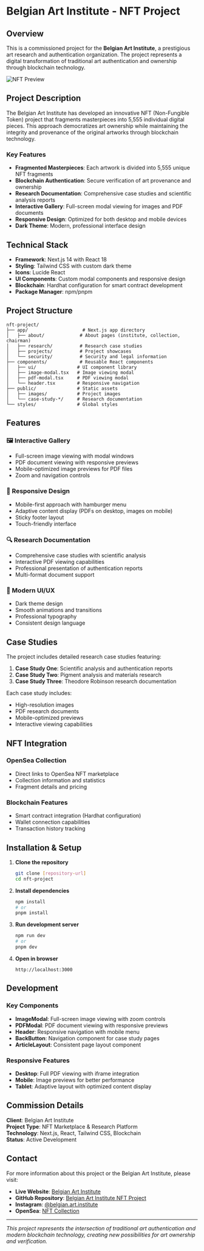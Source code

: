 # Belgian Art Institute - NFT Project

## Overview

This is a commissioned project for the **Belgian Art Institute**, a prestigious art research and authentication organization. The project represents a digital transformation of traditional art authentication and ownership through blockchain technology.

![NFT Preview](./art.gif)

## Project Description

The Belgian Art Institute has developed an innovative NFT (Non-Fungible Token) project that fragments masterpieces into 5,555 individual digital pieces. This approach democratizes art ownership while maintaining the integrity and provenance of the original artworks through blockchain technology.

### Key Features

- **Fragmented Masterpieces**: Each artwork is divided into 5,555 unique NFT fragments
- **Blockchain Authentication**: Secure verification of art provenance and ownership
- **Research Documentation**: Comprehensive case studies and scientific analysis reports
- **Interactive Gallery**: Full-screen modal viewing for images and PDF documents
- **Responsive Design**: Optimized for both desktop and mobile devices
- **Dark Theme**: Modern, professional interface design

## Technical Stack

- **Framework**: Next.js 14 with React 18
- **Styling**: Tailwind CSS with custom dark theme
- **Icons**: Lucide React
- **UI Components**: Custom modal components and responsive design
- **Blockchain**: Hardhat configuration for smart contract development
- **Package Manager**: npm/pnpm

## Project Structure

```
nft-project/
├── app/                    # Next.js app directory
│   ├── about/             # About pages (institute, collection, chairman)
│   ├── research/          # Research case studies
│   ├── projects/          # Project showcases
│   └── security/          # Security and legal information
├── components/            # Reusable React components
│   ├── ui/               # UI component library
│   ├── image-modal.tsx   # Image viewing modal
│   ├── pdf-modal.tsx     # PDF viewing modal
│   └── header.tsx        # Responsive navigation
├── public/               # Static assets
│   ├── images/           # Project images
│   └── case-study-*/     # Research documentation
└── styles/               # Global styles
```

## Features

### 🖼️ Interactive Gallery
- Full-screen image viewing with modal windows
- PDF document viewing with responsive previews
- Mobile-optimized image previews for PDF files
- Zoom and navigation controls

### 📱 Responsive Design
- Mobile-first approach with hamburger menu
- Adaptive content display (PDFs on desktop, images on mobile)
- Sticky footer layout
- Touch-friendly interface

### 🔍 Research Documentation
- Comprehensive case studies with scientific analysis
- Interactive PDF viewing capabilities
- Professional presentation of authentication reports
- Multi-format document support

### 🎨 Modern UI/UX
- Dark theme design
- Smooth animations and transitions
- Professional typography
- Consistent design language

## Case Studies

The project includes detailed research case studies featuring:

1. **Case Study One**: Scientific analysis and authentication reports
2. **Case Study Two**: Pigment analysis and materials research
3. **Case Study Three**: Theodore Robinson research documentation

Each case study includes:
- High-resolution images
- PDF research documents
- Mobile-optimized previews
- Interactive viewing capabilities

## NFT Integration

### OpenSea Collection
- Direct links to OpenSea NFT marketplace
- Collection information and statistics
- Fragment details and pricing

### Blockchain Features
- Smart contract integration (Hardhat configuration)
- Wallet connection capabilities
- Transaction history tracking

## Installation & Setup

1. **Clone the repository**
   ```bash
   git clone [repository-url]
   cd nft-project
   ```

2. **Install dependencies**
   ```bash
   npm install
   # or
   pnpm install
   ```

3. **Run development server**
   ```bash
   npm run dev
   # or
   pnpm dev
   ```

4. **Open in browser**
   ```
   http://localhost:3000
   ```

## Development

### Key Components

- **ImageModal**: Full-screen image viewing with zoom controls
- **PDFModal**: PDF document viewing with responsive previews
- **Header**: Responsive navigation with mobile menu
- **BackButton**: Navigation component for case study pages
- **ArticleLayout**: Consistent page layout component

### Responsive Features

- **Desktop**: Full PDF viewing with iframe integration
- **Mobile**: Image previews for better performance
- **Tablet**: Adaptive layout with optimized content display

## Commission Details

**Client**: Belgian Art Institute  
**Project Type**: NFT Marketplace & Research Platform  
**Technology**: Next.js, React, Tailwind CSS, Blockchain  
**Status**: Active Development  

## Contact

For more information about this project or the Belgian Art Institute, please visit:
- **Live Website**: [Belgian Art Institute](https://belgianartinstitute.onrender.com)
- **GitHub Repository**: [Belgian Art Institute NFT Project](https://github.com/Mansur-09595/Belgian-Art-Institute---NFT-Project)
- **Instagram**: [@belgian.art.institute](https://www.instagram.com/belgian.art.institute)
- **OpenSea**: [NFT Collection](https://opensea.io/collection/bacon-nft-fragments)

---

*This project represents the intersection of traditional art authentication and modern blockchain technology, creating new possibilities for art ownership and verification.*
